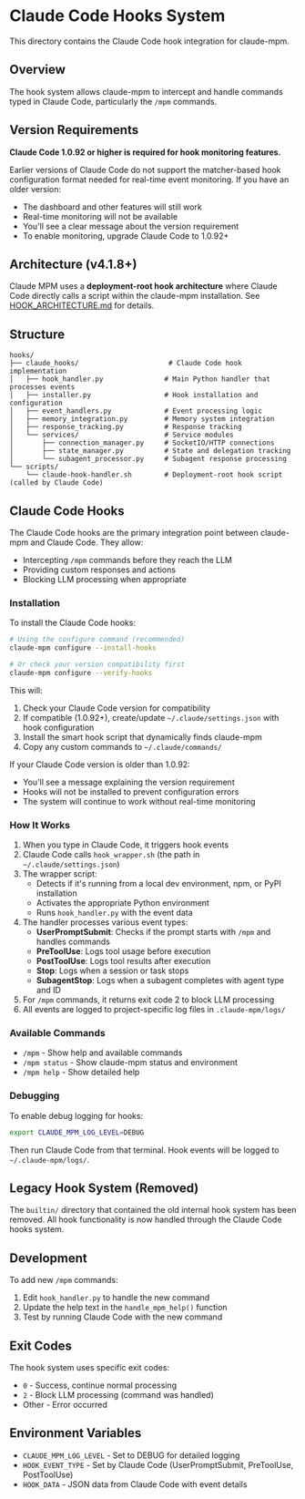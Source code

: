 # Claude Code Hooks System

This directory contains the Claude Code hook integration for claude-mpm.

## Overview

The hook system allows claude-mpm to intercept and handle commands typed in Claude Code, particularly the `/mpm` commands.

## Version Requirements

**Claude Code 1.0.92 or higher is required for hook monitoring features.**

Earlier versions of Claude Code do not support the matcher-based hook configuration format needed for real-time event monitoring. If you have an older version:
- The dashboard and other features will still work
- Real-time monitoring will not be available
- You'll see a clear message about the version requirement
- To enable monitoring, upgrade Claude Code to 1.0.92+

## Architecture (v4.1.8+)

Claude MPM uses a **deployment-root hook architecture** where Claude Code directly calls a script within the claude-mpm installation. See [HOOK_ARCHITECTURE.md](../../docs/developer/HOOK_ARCHITECTURE.md) for details.

## Structure

```
hooks/
├── claude_hooks/                      # Claude Code hook implementation
│   ├── hook_handler.py               # Main Python handler that processes events
│   ├── installer.py                  # Hook installation and configuration
│   ├── event_handlers.py             # Event processing logic
│   ├── memory_integration.py         # Memory system integration
│   ├── response_tracking.py          # Response tracking
│   └── services/                     # Service modules
│       ├── connection_manager.py     # SocketIO/HTTP connections
│       ├── state_manager.py          # State and delegation tracking
│       └── subagent_processor.py     # Subagent response processing
└── scripts/
    └── claude-hook-handler.sh        # Deployment-root hook script (called by Claude Code)
```

## Claude Code Hooks

The Claude Code hooks are the primary integration point between claude-mpm and Claude Code. They allow:

- Intercepting `/mpm` commands before they reach the LLM
- Providing custom responses and actions
- Blocking LLM processing when appropriate

### Installation

To install the Claude Code hooks:

```bash
# Using the configure command (recommended)
claude-mpm configure --install-hooks

# Or check your version compatibility first
claude-mpm configure --verify-hooks
```

This will:
1. Check your Claude Code version for compatibility
2. If compatible (1.0.92+), create/update `~/.claude/settings.json` with hook configuration
3. Install the smart hook script that dynamically finds claude-mpm
4. Copy any custom commands to `~/.claude/commands/`

If your Claude Code version is older than 1.0.92:
- You'll see a message explaining the version requirement
- Hooks will not be installed to prevent configuration errors
- The system will continue to work without real-time monitoring

### How It Works

1. When you type in Claude Code, it triggers hook events
2. Claude Code calls `hook_wrapper.sh` (the path in `~/.claude/settings.json`)
3. The wrapper script:
   - Detects if it's running from a local dev environment, npm, or PyPI installation
   - Activates the appropriate Python environment
   - Runs `hook_handler.py` with the event data
4. The handler processes various event types:
   - **UserPromptSubmit**: Checks if the prompt starts with `/mpm` and handles commands
   - **PreToolUse**: Logs tool usage before execution
   - **PostToolUse**: Logs tool results after execution
   - **Stop**: Logs when a session or task stops
   - **SubagentStop**: Logs when a subagent completes with agent type and ID
5. For `/mpm` commands, it returns exit code 2 to block LLM processing
6. All events are logged to project-specific log files in `.claude-mpm/logs/`

### Available Commands

- `/mpm` - Show help and available commands
- `/mpm status` - Show claude-mpm status and environment
- `/mpm help` - Show detailed help

### Debugging

To enable debug logging for hooks:

```bash
export CLAUDE_MPM_LOG_LEVEL=DEBUG
```

Then run Claude Code from that terminal. Hook events will be logged to `~/.claude-mpm/logs/`.

## Legacy Hook System (Removed)

The `builtin/` directory that contained the old internal hook system has been removed. All hook functionality is now handled through the Claude Code hooks system.

## Development

To add new `/mpm` commands:

1. Edit `hook_handler.py` to handle the new command
2. Update the help text in the `handle_mpm_help()` function
3. Test by running Claude Code with the new command

## Exit Codes

The hook system uses specific exit codes:

- `0` - Success, continue normal processing
- `2` - Block LLM processing (command was handled)
- Other - Error occurred

## Environment Variables

- `CLAUDE_MPM_LOG_LEVEL` - Set to DEBUG for detailed logging
- `HOOK_EVENT_TYPE` - Set by Claude Code (UserPromptSubmit, PreToolUse, PostToolUse)
- `HOOK_DATA` - JSON data from Claude Code with event details
